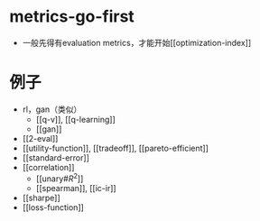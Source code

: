 # metrics-go-first
- 一般先得有evaluation metrics，才能开始[[optimization-index]]
# 例子
- rl，gan（类似）
    - [[q-v]], [[q-learning]]
    - [[gan]]
- [[2-eval]]
- [[utility-function]], [[tradeoff]], [[pareto-efficient]]
- [[standard-error]]
- [[correlation]]
  - [[unary#$R^2$]]
  - [[spearman]], [[ic-ir]]
- [[sharpe]]
- [[loss-function]]